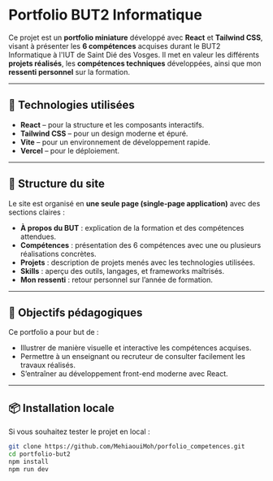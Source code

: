 # Portfolio BUT2 Informatique

Ce projet est un **portfolio miniature** développé avec **React** et **Tailwind CSS**, visant à présenter les **6 compétences** acquises durant le BUT2 Informatique à l'IUT de Saint Dié des Vosges. Il met en valeur les différents **projets réalisés**, les **compétences techniques** développées, ainsi que mon **ressenti personnel** sur la formation.

---

## 🚀 Technologies utilisées

- **React** – pour la structure et les composants interactifs.
- **Tailwind CSS** – pour un design moderne et épuré.
- **Vite** – pour un environnement de développement rapide.
- **Vercel** – pour le déploiement.

---

## 📂 Structure du site

Le site est organisé en **une seule page (single-page application)** avec des sections claires :

- **À propos du BUT** : explication de la formation et des compétences attendues.
- **Compétences** : présentation des 6 compétences avec une ou plusieurs réalisations concrètes.
- **Projets** : description de projets menés avec les technologies utilisées.
- **Skills** : aperçu des outils, langages, et frameworks maîtrisés.
- **Mon ressenti** : retour personnel sur l’année de formation.

---

## 🧠 Objectifs pédagogiques

Ce portfolio a pour but de :

- Illustrer de manière visuelle et interactive les compétences acquises.
- Permettre à un enseignant ou recruteur de consulter facilement les travaux réalisés.
- S’entraîner au développement front-end moderne avec React.

---

## 📦 Installation locale

Si vous souhaitez tester le projet en local :

```bash
git clone https://github.com/MehiaouiMoh/porfolio_competences.git
cd portfolio-but2
npm install
npm run dev

